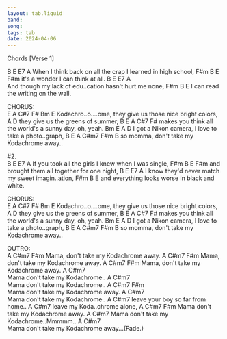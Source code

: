 ```yaml
---
layout: tab.liquid
band:
song:
tags: tab
date: 2024-04-06
---
```

Chords
[Verse 1]


B            E               E7                A
When I think back on all the crap I learned in high school, 
F#m           B              E  F#m 
it's a wonder I can think at all. 
    B         E            E7            A         
And though my lack of edu..cation hasn't hurt me none, 
F#m            B              E
I can read the writing on the wall. 
  
CHORUS:   
E   A     C#7  F#                      Bm          E
Kodachro..o....ome, they give us those nice bright colors, 
                 A         D 
they give us the greens of summer, 
                B       E               A    C#7  F#
makes you think all the world's a sunny day, oh,  yeah. 
        Bm    E                        A      D
I got a Nikon camera, I love to take a photo..graph, 
                B       E           A    C#m7 F#m B
so momma, don't take my Kodachrome away..
  
#2.   
B           E               E7              A 
If you took all the girls I knew when I was single, 
    F#m                B              E    F#m 
and brought them all together for one night, 
  B           E              E7            A
I know they'd never match my sweet imagin..ation, 
    F#m              B                  E 
and everything looks worse in black and white. 

CHORUS:   
E   A     C#7  F#                      Bm          E
Kodachro..o....ome, they give us those nice bright colors, 
                 A         D 
they give us the greens of summer, 
                B       E               A    C#7  F#
makes you think all the world's a sunny day, oh,  yeah. 
        Bm    E                        A      D
I got a Nikon camera, I love to take a photo..graph, 
                B       E           A    C#m7 F#m B
so momma, don't take my Kodachrome away..

OUTRO:   
A                   C#m7        F#m 
Mama, don't take my Kodachrome away.
A                   C#m7        F#m 
Mama, don't take my Kodachrome away.
A                   C#m7        F#m 
Mama, don't take my Kodachrome away.
A                  C#m7       
Mama don't take my Kodachrome..
A                  C#m7       
Mama don't take my Kodachrome..
A                  C#m7        F#m  
Mama don't take my Kodachrome away.
A                  C#m7       
Mama don't take my Kodachrome..
A                 C#m7
leave your boy so far from home..
A              C#m7
leave my Koda..chrome alone,
A                  C#m7       F#m
Mama don't take my Kodachrome away.
A                  C#m7 
Mama don't take my Kodachrome..Mmmmm..
A                  C#m7     
Mama don't take my Kodachrome away...(Fade.)







